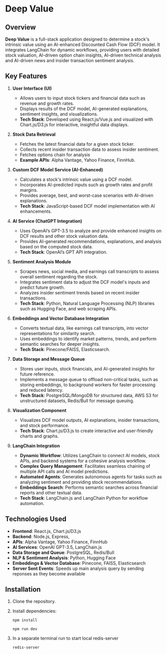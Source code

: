 # Deep Value

## Overview

**Deep Value** is a full-stack application designed to determine a stock's intrinsic value using an AI-enhanced Discounted Cash Flow (DCF) model. It integrates LangChain for dynamic workflows, providing users with detailed stock valuation, AI-driven option chain insights, AI-driven technical analysis and AI-driven news and insider transaction sentiment analysis.

## Key Features

1. **User Interface (UI)**

   - Allows users to input stock tickers and financial data such as revenue and growth rates.
   - Displays results of the DCF model, AI-generated explanations, sentiment insights, and visualizations.
   - **Tech Stack**: Developed using React.js/Vue.js and visualized with Chart.js/D3.js for interactive, insightful data displays.

2. **Stock Data Retrieval**

   - Fetches the latest financial data for a given stock ticker.
   - Collects recent insider transaction data to assess insider sentiment.
   - Fetches options chain for analysis
   - **Example APIs**: Alpha Vantage, Yahoo Finance, FinnHub.

3. **Custom DCF Model Service (AI-Enhanced)**

   - Calculates a stock's intrinsic value using a DCF model.
   - Incorporates AI-predicted inputs such as growth rates and profit margins.
   - Provides average, best, and worst-case scenarios with AI-driven explanations.
   - **Tech Stack**: JavaScript-based DCF model implementation with AI enhancements.

4. **AI Service (ChatGPT Integration)**

   - Uses OpenAI’s GPT-3.5 to analyze and provide enhanced insights on DCF results and other stock valuation data.
   - Provides AI-generated recommendations, explanations, and analysis based on the computed stock data.
   - **Tech Stack**: OpenAI’s GPT API integration.

5. **Sentiment Analysis Module**

   - Scrapes news, social media, and earnings call transcripts to assess overall sentiment regarding the stock.
   - Integrates sentiment data to adjust the DCF model's inputs and predict future growth.
   - Analyzes insider sentiment trends based on recent insider transactions.
   - **Tech Stack**: Python, Natural Language Processing (NLP) libraries such as Hugging Face, and web scraping APIs.

6. **Embeddings and Vector Database Integration**

   - Converts textual data, like earnings call transcripts, into vector representations for similarity search.
   - Uses embeddings to identify market patterns, trends, and perform semantic searches for deeper insights.
   - **Tech Stack**: Pinecone/FAISS, Elasticsearch.

7. **Data Storage and Message Queue**

   - Stores user inputs, stock financials, and AI-generated insights for future reference.
   - Implements a message queue to offload non-critical tasks, such as storing embeddings, to background workers for faster processing and reduced latency.
   - **Tech Stack**: PostgreSQL/MongoDB for structured data, AWS S3 for unstructured datasets, Redis/Bull for message queuing.

8. **Visualization Component**

   - Visualizes DCF model outputs, AI explanations, insider transactions, and stock performance.
   - **Tech Stack**: Chart.js/D3.js to create interactive and user-friendly charts and graphs.

9. **LangChain Integration**
   - **Dynamic Workflow**: Utilizes LangChain to connect AI models, stock APIs, and backend systems for a cohesive analysis workflow.
   - **Complex Query Management**: Facilitates seamless chaining of multiple API calls and AI model predictions.
   - **Automated Agents**: Generates autonomous agents for tasks such as analyzing sentiment and providing stock recommendations.
   - **Embeddings Search**: Performs semantic searches across financial reports and other textual data.
   - **Tech Stack**: LangChain.js and LangChain Python for workflow automation.

## Technologies Used

- **Frontend**: React.js, Chart.js/D3.js
- **Backend**: Node.js, Express,
- **APIs**: Alpha Vantage, Yahoo Finance, FinnHub
- **AI Services**: OpenAI GPT-3.5, LangChain.js
- **Data Storage and Queue**: PostgreSQL, Redis/Bull
- **NLP & Sentiment Analysis**: Python, Hugging Face
- **Embeddings & Vector Database**: Pinecone, FAISS, Elasticsearch
- **Server Sent Events**: Speeds up main analysis query by sending reponses as they become available

## Installation

1. Clone the repository.
2. Install dependencies:

   ```
   npm install
   ```

   ```
   npm run dev
   ```

3. In a separate terminal run to start local redis-server
   ```
   redis-server
   ```

